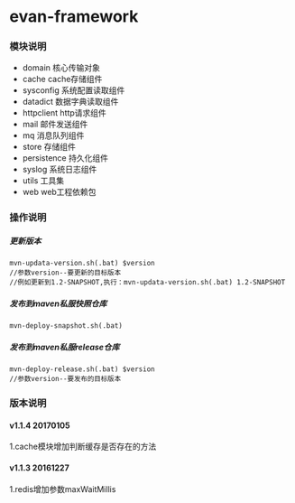 # evan-framework
 
### 模块说明

+ domain          核心传输对象
+ cache           cache存储组件
+ sysconfig       系统配置读取组件
+ datadict        数据字典读取组件
+ httpclient      http请求组件
+ mail            邮件发送组件
+ mq              消息队列组件
+ store           存储组件
+ persistence     持久化组件
+ syslog          系统日志组件
+ utils           工具集
+ web             web工程依赖包

### 操作说明

##### 更新版本
```
mvn-updata-version.sh(.bat) $version
//参数version--要更新的目标版本
//例如更新到1.2-SNAPSHOT,执行：mvn-updata-version.sh(.bat) 1.2-SNAPSHOT
```
##### 发布到maven私服快照仓库
```
mvn-deploy-snapshot.sh(.bat)   
```
##### 发布到maven私服release仓库
```
mvn-deploy-release.sh(.bat) $version
//参数version--要发布的目标版本
```

### 版本说明
#### v1.1.4 20170105
1.cache模块增加判断缓存是否存在的方法

####  v1.1.3 20161227
1.redis增加参数maxWaitMillis